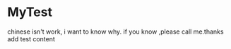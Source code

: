 # MyTest
chinese isn't work, i want to know why. if you know ,please call me.thanks 
add test content
